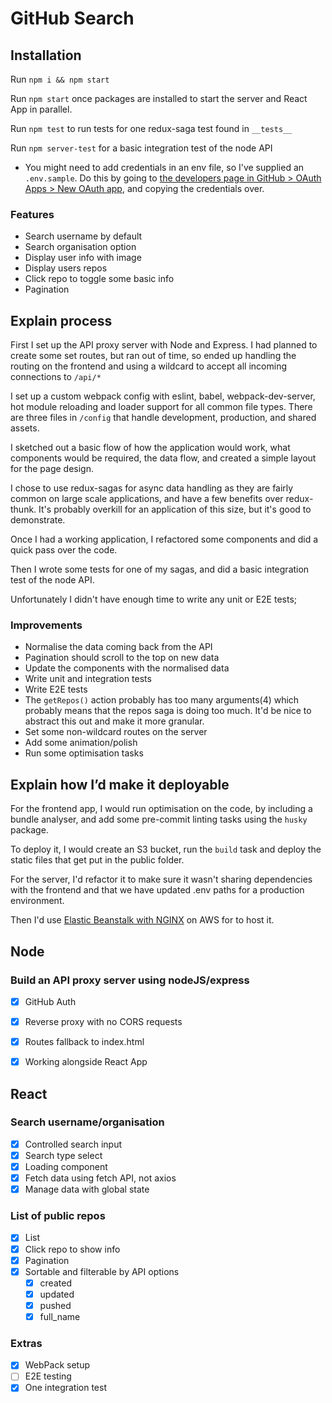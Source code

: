 # GitHub Search

## Installation

Run `npm i && npm start`

Run `npm start` once packages are installed to start the server and React App in parallel.

Run `npm test` to run tests for one redux-saga test found in `__tests__`

Run `npm server-test` for a basic integration test of the node API

* You might need to add credentials in an env file, so I've supplied an `.env.sample`. Do this by going to [the developers page in GitHub > OAuth Apps > New OAuth app](https://github.com/settings/developers), and copying the credentials over.

### Features

* Search username by default
* Search organisation option
* Display user info with image
* Display users repos
* Click repo to toggle some basic info
* Pagination

## Explain process

First I set up the API proxy server with Node and Express. I had planned to create some set routes, but ran out of time, so ended up handling the routing on the frontend and using a wildcard to accept all incoming connections to `/api/*`

I set up a custom webpack config with eslint, babel, webpack-dev-server, hot module reloading and loader support for all common file types. There are three files in `/config` that handle development, production, and shared assets.

I sketched out a basic flow of how the application would work, what components would be required, the data flow, and created a simple layout for the page design.

I chose to use redux-sagas for async data handling as they are fairly common on large scale applications, and have a few benefits over redux-thunk. It's probably overkill for an application of this size, but it's good to demonstrate.

Once I had a working application, I refactored some components and did a quick pass over the code.

Then I wrote some tests for one of my sagas, and did a basic integration test of the node API.

Unfortunately I didn't have enough time to write any unit or E2E tests;

### Improvements

* Normalise the data coming back from the API
* Pagination should scroll to the top on new data
* Update the components with the normalised data
* Write unit and integration tests
* Write E2E tests
* The `getRepos()` action probably has too many arguments(4) which probably means that the repos saga is doing too much. It'd be nice to abstract this out and make it more granular.
* Set some non-wildcard routes on the server
* Add some animation/polish
* Run some optimisation tasks

## Explain how I’d make it deployable

For the frontend app, I would run optimisation on the code, by including a bundle analyser, and add some pre-commit linting tasks using the `husky` package.

To deploy it, I would create an S3 bucket, run the `build` task and deploy the static files that get put in the public folder.

For the server, I'd refactor it to make sure it wasn't sharing dependencies with the frontend and that we have updated .env paths for a production environment.

Then I'd use [Elastic Beanstalk with NGINX](https://docs.aws.amazon.com/elasticbeanstalk/latest/dg/nodejs-platform-proxy.html) on AWS for to host it.

## Node

### Build an API proxy server using nodeJS/express

* [X] GitHub Auth
* [X] Reverse proxy with no CORS requests
* [X] Routes fallback to index.html
* [X] Working alongside React App


## React

### Search username/organisation

* [X] Controlled search input
* [X] Search type select
* [X] Loading component
* [X] Fetch data using fetch API, not axios
* [X] Manage data with global state

### List of public repos

* [X] List
* [X] Click repo to show info
* [X] Pagination
* [X] Sortable and filterable by API options
  * [X] created
  * [X] updated
  * [X] pushed
  * [X] full_name

### Extras

* [X] WebPack setup
* [ ] E2E testing
* [X] One integration test
